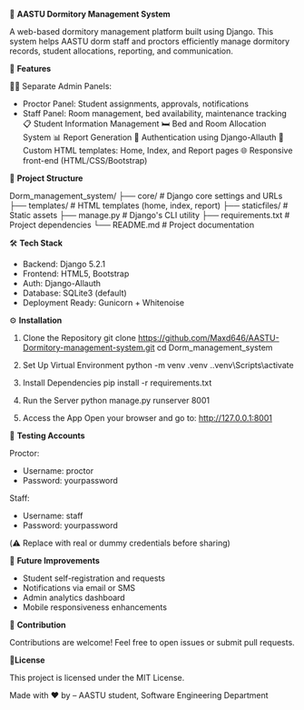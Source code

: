 🏢  **AASTU Dormitory Management System**

A web-based dormitory management platform built using Django. This system helps AASTU dorm staff and proctors efficiently manage dormitory records, student allocations, reporting, and communication.

🚀 **Features**

🧑‍💼 Separate Admin Panels:
  - Proctor Panel: Student assignments, approvals, notifications
  - Staff Panel: Room management, bed availability, maintenance tracking
📋 Student Information Management
🛏️ Bed and Room Allocation System
📊 Report Generation
🔐 Authentication using Django-Allauth
🎨 Custom HTML templates: Home, Index, and Report pages
🌐 Responsive front-end (HTML/CSS/Bootstrap)

📁 **Project Structure**

Dorm_management_system/
├── core/                  # Django core settings and URLs
├── templates/             # HTML templates (home, index, report)
├── staticfiles/           # Static assets
├── manage.py              # Django's CLI utility
├── requirements.txt       # Project dependencies
└── README.md              # Project documentation

🛠️ **Tech Stack**

- Backend: Django 5.2.1
- Frontend: HTML5, Bootstrap
- Auth: Django-Allauth
- Database: SQLite3 (default)
- Deployment Ready: Gunicorn + Whitenoise

⚙️ **Installation**

1. Clone the Repository
   git clone https://github.com/Maxd646/AASTU-Dormitory-management-system.git
   cd Dorm_management_system

2. Set Up Virtual Environment
   python -m venv .venv
   .\.venv\Scripts\activate

3. Install Dependencies
   pip install -r requirements.txt

4. Run the Server
   python manage.py runserver 8001

5. Access the App
   Open your browser and go to: http://127.0.0.1:8001

🧪 **Testing Accounts**

Proctor:
  - Username: proctor
  - Password: yourpassword

Staff:
  - Username: staff
  - Password: yourpassword

(⚠️ Replace with real or dummy credentials before sharing)

📌 **Future Improvements**

+ Student self-registration and requests
+ Notifications via email or SMS
+ Admin analytics dashboard
+ Mobile responsiveness enhancements

🙌 **Contribution**

Contributions are welcome! Feel free to open issues or submit pull requests.

📄**License**

This project is licensed under the MIT License.

Made with ❤️ by  – AASTU student, Software Engineering Department
